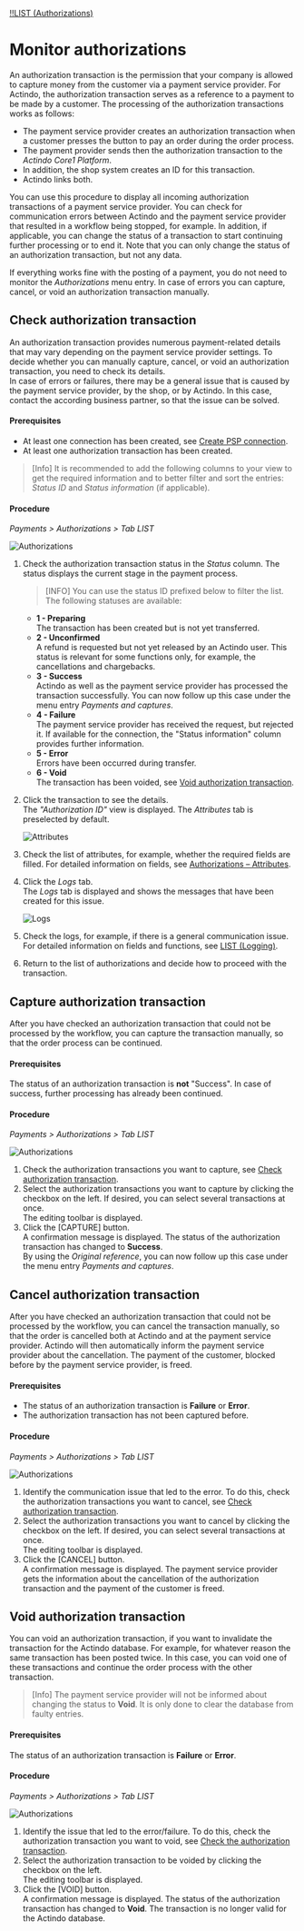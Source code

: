 [!!LIST (Authorizations)](../UserInterface/01a_ListAuthorizations.md)

# Monitor authorizations

An authorization transaction is the permission that your company is allowed to capture money from the customer via a payment service provider. For Actindo, the authorization transaction serves as a reference to a payment to be made by a customer. The processing of the authorization transactions works as follows: 
-   The payment service provider creates an authorization transaction when a customer presses the button to pay an order during the order process.   
- The payment provider sends then the authorization transaction to the *Actindo Core1 Platform*.    
- In addition, the shop system creates an ID for this transaction.  
- Actindo links both.   

You can use this procedure to display all incoming authorization transactions of a payment service provider. You can check for communication errors between Actindo and the payment service provider that resulted in a workflow being stopped, for example. In addition, if applicable, you can change the status of a transaction to start continuing further processing or to end it. Note that you can only change the status of an authorization transaction, but not any data.  

If everything works fine with the posting of a payment, you do not need to monitor the *Authorizations* menu entry. In case of errors you can capture, cancel, or void an authorization transaction manually.   



## Check authorization transaction

An authorization transaction provides numerous payment-related details that may vary depending on the payment service provider settings. To decide whether you can manually capture, cancel, or void an authorization transaction, you need to check its details.   
In case of errors or failures, there may be a general issue that is caused by the payment service provider, by the shop, or by Actindo. In this case, contact the according business partner, so that the issue can be solved.

#### Prerequisites

- At least one connection has been created, see [Create PSP connection](../Integration/01_ManageConnection.md#create-psp-connection).
- At least one authorization transaction has been created.

 > [Info] It is recommended to add the following columns to your view to get the required information and to better filter and sort the entries: *Status ID* and *Status information* (if applicable).    

#### Procedure

*Payments > Authorizations > Tab LIST*

![Authorizations](../../Assets/Screenshots/Payments/Authorizations/LISTAuthorizations.png "[Authorizations]")

1. Check the authorization transaction status in the *Status* column. The status displays the current stage in the payment process. 
   > [INFO] You can use the status ID prefixed below to filter the list. The following statuses are available:   

    - **1 - Preparing**  
        The transaction has been created but is not yet transferred.
    - **2 - Unconfirmed**   
        A refund is requested but not yet released by an Actindo user. This status is relevant for some functions only, for example, the cancellations and chargebacks.
    - **3 - Success**  
        Actindo as well as the payment service provider has processed the transaction successfully.
        You can now follow up this case under the menu entry *Payments and captures*. <!---Stefan ist das richtig?-->
    - **4 - Failure**   
        The payment service provider has received the request, but rejected it. If available for the connection, the "Status information" column provides further information.
    - **5 - Error**   
       Errors have been occurred during transfer.
    - **6 - Void**   
       The transaction has been voided, see [Void authorization transaction](01_ManageAuthorizations.md#void-authorization-transaction).
    
2. Click the transaction to see the details.   
    The *"Authorization ID"* view is displayed. The *Attributes* tab is preselected by default.   
     
    ![Attributes](../../Assets/Screenshots/Payments/Authorizations/AuthorizationAttributes.png "[Attributes]")

3. Check the list of attributes, for example, whether the required fields are filled. For detailed information on fields, see [Authorizations &ndash; Attributes](../UserInterface/01a_ListAuthorizations.md#authorization-–-attributes).

4. Click the *Logs* tab.   
The *Logs* tab is displayed and shows the messages that have been created for this issue. 

   ![Logs](../../Assets/Screenshots/Payments/Authorizations/AuthorizationLogs.png "[Logs]")

5. Check the logs, for example, if there is a general communication issue.
For detailed information on fields and functions, see [LIST (Logging)](../UserInterface/07a_ListLogging.md).

5. Return to the list of authorizations and decide how to proceed with the transaction.



## Capture authorization transaction

After you have checked an authorization transaction that could not be processed by the workflow, you can capture the transaction manually, so that the order process can be continued.

#### Prerequisites

The status of an authorization transaction is **not** "Success". In case of success, further processing has already been continued.<!---Stimmt das oder gibt es noch mehr?-->   

#### Procedure

*Payments > Authorizations > Tab LIST*

![Authorizations](../../Assets/Screenshots/Payments/Authorizations/LISTAuthorizations.png "[Authorizations]")

1. Check the authorization transactions you want to capture, see [Check authorization transaction](#check-authorization-transaction).
2. Select the authorization transactions you want to capture by clicking the checkbox on the left. If desired, you can select several transactions at once.   
    The editing toolbar is displayed.
3. Click the [CAPTURE] button.    
   A confirmation message is displayed. The status of the authorization transaction has changed to **Success**.   
   By using the *Original reference*, you can now follow up this case under the menu entry *Payments and captures*. <!---Stefan ist das richtig?--> 
   
  

## Cancel authorization transaction

After you have checked an authorization transaction that could not be processed by the workflow, you can cancel the transaction manually, so that the order is cancelled both at Actindo and at the payment service provider. Actindo will then automatically inform the payment service provider about the cancellation. The payment of the customer, blocked before by the payment service provider, is freed.

#### Prerequisites

- The status of an authorization transaction is **Failure** or **Error**. 
- The authorization transaction has not been captured before.

#### Procedure

*Payments > Authorizations > Tab LIST*

![Authorizations](../../Assets/Screenshots/Payments/Authorizations/LISTAuthorizations.png "[Authorizations]")

1. Identify the communication issue that led to the error. To do this, check the authorization transactions you want to cancel, see [Check authorization transaction](#check-authorization-transaction).
2. Select the authorization transactions you want to cancel by clicking the checkbox on the left. If desired, you can select several transactions at once.    
    The editing toolbar is displayed.
3. Click the [CANCEL] button.   
   A confirmation message is displayed. 
   The payment service provider gets the information about the cancellation of the authorization transaction and the payment of the customer is freed.
   


## Void authorization transaction

You can void an authorization transaction, if you want to invalidate the transaction for the Actindo database. For example, for whatever reason the same transaction has been posted twice. In this case, you can void one of these transactions and continue the order process with the other transaction.
> [Info] The payment service provider will not be informed about changing the status to **Void**. It is only done to clear the database from faulty entries.

#### Prerequisites

The status of an authorization transaction is **Failure** or **Error**.

#### Procedure

*Payments > Authorizations > Tab LIST*

![Authorizations](../../Assets/Screenshots/Payments/Authorizations/LISTAuthorizations.png "[Authorizations]")


1. Identify the issue that led to the error/failure. To do this, check the authorization transaction you want to void, see [Check the authorization transaction](#check-authorization-transaction).
2. Select the authorization transaction to be voided by clicking the checkbox on the left.   
    The editing toolbar is displayed.
3. Click the [VOID] button.   
   A confirmation message is displayed. The status of the authorization transaction has changed to **Void**. The transaction is no longer valid for the Actindo database.